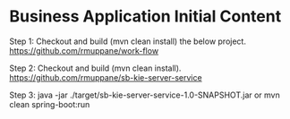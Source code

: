 Business Application Initial Content
====================================


Step 1: Checkout and build (mvn clean install) the below project.
https://github.com/rmuppane/work-flow

Step 2: Checkout and build (mvn clean install).
https://github.com/rmuppane/sb-kie-server-service

Step 3: java -jar ./target/sb-kie-server-service-1.0-SNAPSHOT.jar or mvn clean spring-boot:run